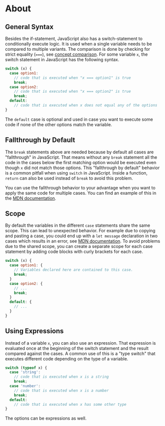 # About

## General Syntax

Besides the if-statement, JavaScript also has a switch-statement to conditionally execute logic.
It is used when a single variable needs to be compared to multiple variants.
The comparison is done by checking for strict equality (`===`), see [concept comparison][concept-comparison].
For some variable `x`, the switch statement in JavaScript has the following syntax.

<!-- prettier-ignore-start -->
```javascript
switch (x) {
  case option1:
    // code that is executed when "x === option1" is true
    break;
  case option2:
    // code that is executed when "x === option2" is true
    break;
  default:
    // code that is executed when x does not equal any of the options
}
```
<!-- prettier-ignore-end -->

The `default` case is optional and used in case you want to execute some code if none of the other options match the variable.

## Fallthrough by Default

The `break` statements above are needed because by default all cases are "fallthrough" in JavaScript.
That means without any `break` statement all the code in the cases below the first matching option would be executed even though `x` did not match those options.
This "fallthrough by default" behavior is a common pitfall when using `switch` in JavaScript.
Inside a function, `return` can also be used instead of `break` to avoid this problem.

You can use the fallthrough behavior to your advantage when you want to apply the same code for multiple cases.
You can find an example of this in the [MDN documentation][mdn-group-cases].

## Scope

By default the variables in the different `case` statements share the same scope.
This can lead to unexpected behavior.
For example due to copying and pasting a case, you could end up with a `let message` declaration in two cases which results in an error, see [MDN documentation][mdn-switch-scope].
To avoid problems due to the shared scope, you can create a separate scope for each case statement by adding code blocks with curly brackets for each case.

```javascript
switch (x) {
  case option1: {
    // Variables declared here are contained to this case.
    break;
  }
  case option2: {
    // ...
    break;
  }
  default: {
    // ...
  }
}
```

## Using Expressions

Instead of a variable `x`, you can also use an expression.
That expression is evaluated once at the beginning of the switch statement and the result compared against the cases.
A common use of this is a "type switch" that executes different code depending on the type of a variable.

<!-- prettier-ignore-start -->
```javascript
switch (typeof x) {
  case 'string':
    // code that is executed when x is a string
    break;
  case 'number':
    // code that is executed when x is a number
    break;
  default:
    // code that is executed when x has some other type
}
```
<!-- prettier-ignore-end -->

The options can be expressions as well.

[concept-comparison]: /tracks/javascript/concepts/comparison
[mdn-group-cases]: https://developer.mozilla.org/en-US/docs/Web/JavaScript/Reference/Statements/switch#methods_for_multi-criteria_case
[mdn-switch-scope]: https://developer.mozilla.org/en-US/docs/Web/JavaScript/Reference/Statements/switch#block-scope_variables_within_switch_statements
